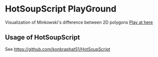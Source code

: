# HotSoupScript PlayGround
Visualization of Minkowski's difference between 2D polygons
[Play at here](https://konbraphat51.github.io/Minkowski_Difference/)

## Usage of HotSoupScript
See https://github.com/konbraphat51/HotSoupScript
